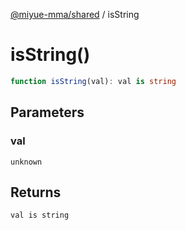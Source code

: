[@miyue-mma/shared](../index.md) / isString

# isString()

```ts
function isString(val): val is string
```

## Parameters

### val

`unknown`

## Returns

`val is string`
